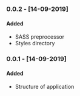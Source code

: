 ### 0.0.2 - [14-09-2019]
#### Added
- SASS preprocessor
- Styles directory

### 0.0.1 - [14-09-2019]
#### Added
- Structure of application